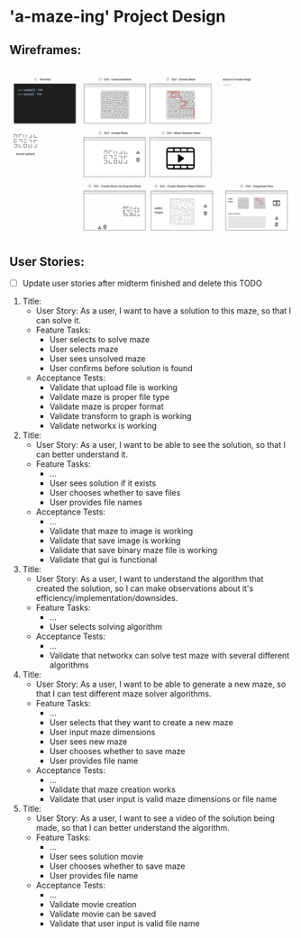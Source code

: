 # 'a-maze-ing' Project Design

## Wireframes:
![wireframe](resources/images/wireframe.png)

## User Stories:
 - [ ] Update user stories after midterm finished and delete this TODO
1. Title: 
    * User Story: As a user, I want to have a solution to this maze, so that I can solve it.
    * Feature Tasks: 
      * User selects to solve maze
      * User selects maze
      * User sees unsolved maze
      * User confirms before solution is found
    * Acceptance Tests: 
      * Validate that upload file is working 
      * Validate maze is proper file type
      * Validate maze is proper format
      * Validate transform to graph is working
      * Validate networkx is working
1. Title: 
    * User Story: As a user, I want to be able to see the solution, so that I can better understand it.
    * Feature Tasks: 
      * ...
      * User sees solution if it exists
      * User chooses whether to save files
      * User provides file names
    * Acceptance Tests: 
      *  ...
      * Validate that maze to image is working
      * Validate that save image is working
      * Validate that save binary maze file is working
      * Validate that gui is functional
1. Title: 
    * User Story: As a user, I want to understand the algorithm that created the solution, so I can make observations about it's efficiency/implementation/downsides.
    * Feature Tasks:
      * ...
      * User selects solving algorithm
    * Acceptance Tests:
      * ...
      * Validate that networkx can solve test maze with several different algorithms
1. Title: 
    * User Story: As a user, I want to be able to generate a new maze, so that I can test different maze solver algorithms.
    * Feature Tasks:
      * ...
      * User selects that they want to create a new maze
      * User input maze dimensions
      * User sees new maze
      * User chooses whether to save maze
      * User provides file name
    * Acceptance Tests:
      * ...
      * Validate that maze creation works
      * Validate that user input is valid maze dimensions or file name
1. Title: 
    * User Story: As a user, I want to see a video of the solution being made, so that I can better understand the algorithm.
    * Feature Tasks:
      * ...
      * User sees solution movie
      * User chooses whether to save maze
      * User provides file name
    * Acceptance Tests:
      * ...
      * Validate movie creation
      * Validate movie can be saved
      * Validate that user input is valid file name
